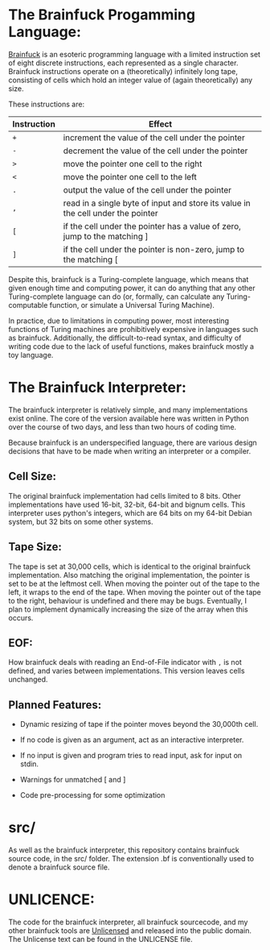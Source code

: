 # The Brainfuck Progamming Language:

[Brainfuck](en.wikipedia.org/wiki/Brainfuck) is an esoteric
programming language with a limited instruction set of eight discrete
instructions, each represented as a single character.  Brainfuck
instructions operate on a (theoretically) infinitely long tape,
consisting of cells which hold an integer value of (again
theoretically) any size.

These instructions are:

|Instruction | Effect|
|------------|-------|
|`+`         | increment the value of the cell under the pointer|
|`-`         | decrement the value of the cell under the pointer|
|`>`         | move the pointer one cell to the right|
|`<`         | move the pointer one cell to the left|
|`.`         | output the value of the cell under the pointer|
|`,`         | read in a single byte of input and store its value in the cell under the pointer|
|`[`         | if the cell under the pointer has a value of zero, jump to the matching ]|
|`]`         | if the cell under the pointer is non-zero, jump to the matching [|

Despite this, brainfuck is a Turing-complete language, which means that given
enough time and computing power, it can do anything that any other
Turing-complete language can do (or, formally, can calculate any
Turing-computable function, or simulate a Universal Turing Machine).

In practice, due to limitations in computing power, most interesting
functions of Turing machines are prohibitively expensive in languages
such as brainfuck.  Additionally, the difficult-to-read syntax, and
difficulty of writing code due to the lack of useful functions, makes
brainfuck mostly a toy language.

# The Brainfuck Interpreter:

The brainfuck interpreter is relatively simple, and many
implementations exist online.  The core of the version available here
was written in Python over the course of two days, and less than two
hours of coding time.

Because brainfuck is an underspecified language, there are various
design decisions that have to be made when writing an interpreter or a
compiler.

## Cell Size:

The original brainfuck implementation had cells limited to 8 bits.
Other implementations have used 16-bit, 32-bit, 64-bit and bignum
cells.  This interpreter uses python's integers, which are 64 bits on
my 64-bit Debian system, but 32 bits on some other systems.

## Tape Size:

The tape is set at 30,000 cells, which is identical to the original
brainfuck implementation.  Also matching the original implementation,
the pointer is set to be at the leftmost cell.  When moving the
pointer out of the tape to the left, it wraps to the end of the tape.
When moving the pointer out of the tape to the right, behaviour is
undefined and there may be bugs.  Eventually, I plan to implement
dynamically increasing the size of the array when this occurs.

## EOF:

How brainfuck deals with reading an End-of-File indicator with `,` is
not defined, and varies between implementations.  This version leaves
cells unchanged.

## Planned Features:

* Dynamic resizing of tape if the pointer moves beyond the 30,000th
  cell.

* If no code is given as an argument, act as an interactive
  interpreter.

* If no input is given and program tries to read input, ask for input
  on stdin.

* Warnings for unmatched [ and ]

* Code pre-processing for some optimization

# src/

As well as the brainfuck interpreter, this repository contains
brainfuck source code, in the src/ folder.  The extension .bf is
conventionally used to denote a brainfuck source file.

# UNLICENCE:

The code for the brainfuck interpreter, all brainfuck sourcecode, and
my other brainfuck tools are [Unlicensed](unlicense.org) and released
into the public domain.  The Unlicense text can be found in the
UNLICENSE file.
